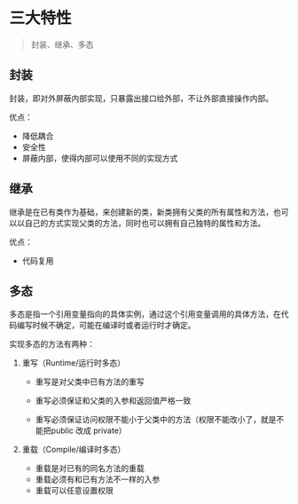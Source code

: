 # 三大特性

> 封装、继承、多态

## 封装

封装，即对外屏蔽内部实现，只暴露出接口给外部，不让外部直接操作内部。

优点：

* 降低耦合
* 安全性
* 屏蔽内部，使得内部可以使用不同的实现方式

## 继承

继承是在已有类作为基础，来创建新的类，新类拥有父类的所有属性和方法，也可以以自己的方式实现父类的方法，同时也可以拥有自己独特的属性和方法。

优点：

- 代码复用

## 多态

多态是指一个引用变量指向的具体实例，通过这个引用变量调用的具体方法，在代码编写时候不确定，可能在编译时或者运行时才确定。

实现多态的方法有两种：

1. 重写（Runtime/运行时多态）

   - 重写是对父类中已有方法的重写

   - 重写必须保证和父类的入参和返回值严格一致
   - 重写必须保证访问权限不能小于父类中的方法（权限不能改小了，就是不能把public 改成 private）

2. 重载（Compile/编译时多态）

   - 重载是对已有的同名方法的重载
   - 重载必须有和已有方法不一样的入参
   - 重载可以任意设置权限

